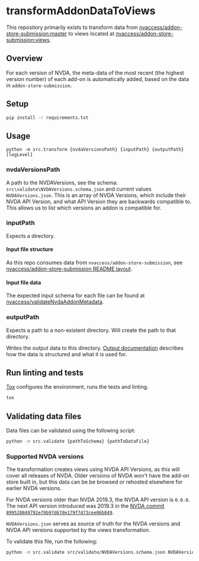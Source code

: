 # transformAddonDataToViews
This repository primarily exists to transform data from [nvaccess/addon-store-submission:master](https://github.com/nvaccess/addon-store-submission) to views located at [nvaccess/addon-store-submission:views](https://github.com/nvaccess/addon-store-submission/tree/views).

## Overview

For each version of NVDA, the meta-data of the most recent (the highest version number) of each add-on is automatically
added, based on the data in `addon-store-submission`.

## Setup
```sh
pip install -r requirements.txt
```

## Usage
```
python -m src.transform {nvdaVersionsPath} {inputPath} {outputPath} [logLevel]
```

### nvdaVersionsPath
A path to the NVDAVersions, see the schema: `src\validate\NVDAVersions.schema.json` and current values `NVDAVersions.json`.
This is an array of NVDA Versions, which include their NVDA API Version, and what API Version they are backwards compatible to.
This allows us to list which versions an addon is compatible for.

### inputPath
Expects a directory.

#### Input file structure
As this repo consumes data from `nvaccess/addon-store-submission`, see [nvaccess/addon-store-submission README layout](https://github.com/nvaccess/addon-store-submission/blob/master/README.md#layout).

#### Input file data
The expected input schema for each file can be found at [nvaccess/validateNvdaAddonMetadata](https://github.com/nvaccess/validateNvdaAddonMetadata/blob/main/_validate/addonVersion_schema.json).

### outputPath
Expects a path to a non-existent directory.
Will create the path to that directory.

Writes the output data to this directory.
[Output documentation](./docs/output.md) describes how the data is structured and what it is used for.

## Run linting and tests
[Tox](https://tox.readthedocs.io/) configures the environment, runs the tests and linting.

```sh
tox
```

## Validating data files

Data files can be validated using the following script:
```sh
python -m src.validate {pathToSchema} {pathToDataFile}
```

### Supported NVDA versions

The transformation creates views using NVDA API Versions, as this will cover all releases of NVDA.
Older versions of NVDA won't have the add-on store built in, but this data can be be browsed or rehosted elsewhere for earlier NVDA versions.

For NVDA versions older than NVDA 2019.3, the NVDA API version is `0.0.0`.
The next API version introduced was 2019.3 in the [NVDA commit 
`899528849792e79b97d67de179f7473cee06b849`](https://github.com/nvaccess/nvda/commit/899528849792e79b97d67de179f7473cee06b849).

`NVDAVersions.json` serves as source of truth for the NVDA versions and NVDA API versions supported by the views transformation.

To validate this file, run the following:
```sh
python -m src.validate src/validate/NVDAVersions.schema.json NVDAVersions.json
```

